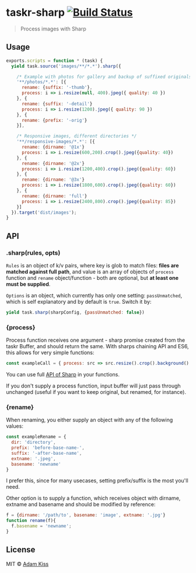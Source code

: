 # taskr-sharp [![Build Status][travis-img]][travis-link]


> Process images with Sharp

## Usage

``` javascript
exports.scripts = function * (task) {
  yield task.source('images/**/*.*').sharp({

    /* Example with photos for gallery and backup of suffixed originals */
    '**/photos/*.*': [{
      rename: {suffix: '-thumb'},
      process: i => i.resize(null, 400).jpeg({ quality: 40 })
    }, {
      rename: {suffix: '-detail'}
      process: i => i.resize(1200).jpeg({ quality: 90 })
    }, {
      rename: {prefix: '-orig'}
    }],

    /* Responsive images, different directories */
    '**/responsive-images/*.*': [{
      rename: {dirname: '@1x'}
      process: i => i.resize(600,200).crop().jpeg({quality: 40})
    }, {
      rename: {dirname: '@2x'}
      process: i => i.resize(1200,400).crop().jpeg({quality: 60})
    }, {
      rename: {dirname: '@3x'}
      process: i => i.resize(1800,600).crop().jpeg({quality: 60})
    }, {
      rename: {dirname: 'full'}
      process: i => i.resize(2400,800).crop().jpeg({quality: 85})
    }]
  }).target('dist/images');
}
```

## API

### .sharp(rules, opts)

`Rules` is an object of k/v pairs, where key is glob to match files: **files are matched against full path**, and value is an array of objects of `process` function and `rename` object/function - both are optional, but **at least one must be supplied**.

`Options` is an object, which currently has only one setting: `passUnmatched`, which is self explanatory and by default is `true`. Switch it by:

``` javascript
yield task.sharp(sharpConfig, {passUnmatched: false})
```

### {process}

Process function receives one argument - sharp promise created from the taskr Buffer, and should return the same. With sharps chaining API and ES6, this allows for very simple functions:

``` javascript
const exampleCall = { process: src => src.resize().crop().background().embed() }
```

You can use full [API of Sharp][sharp-docs] in your functions.

If you don't supply a process function, input buffer will just pass through unchanged (useful if you want to keep original, but renamed, for instance).

### {rename}

When renaming, you either supply an object with any of the following values: 

``` javascript
const exampleRename = {
  dir: 'directory',
  prefix: 'before-base-name-',
  suffix: '-after-base-name',
  extname: '.jpeg',
  basename: 'newname'
}
```

I prefer this, since for many usecases, setting prefix/suffix is the most you'll need.

Other option is to supply a function, which receives object with dirname, extname and basename and should be modified by reference:

``` javascript
f = {dirname: '/path/to', basename: 'image', extname: '.jpg'}
function rename(f){
  f.basename = 'newname';
}
```

## License

MIT &copy; [Adam Kiss](https://adamkiss.com)

[travis-link]: https://travis-ci.org/adamkiss/taskr-sharp
[travis-img]: https://travis-ci.org/adamkiss/taskr-sharp.svg?branch=master
[sharp-docs]: http://sharp.pixelplumbing.com
